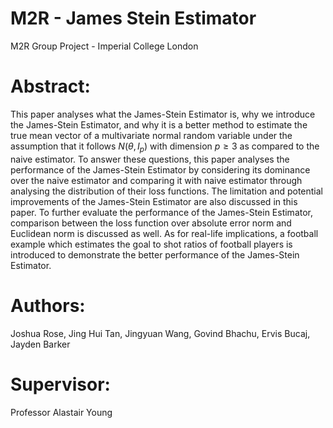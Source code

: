 # M2R - James Stein Estimator

M2R Group Project - Imperial College London

# Abstract:

This paper analyses what the James-Stein Estimator is, why we introduce the
James-Stein Estimator, and why it is a better method to estimate the true mean
vector of a multivariate normal random variable under the assumption that it
follows $N(θ, I_p)$ with dimension $p ≥ 3$ as compared to the naive estimator. To
answer these questions, this paper analyses the performance of the James-Stein
Estimator by considering its dominance over the naive estimator and comparing
it with naive estimator through analysing the distribution of their loss functions.
The limitation and potential improvements of the James-Stein Estimator are
also discussed in this paper. To further evaluate the performance of the James-Stein Estimator, comparison between the loss function over absolute error norm
and Euclidean norm is discussed as well. As for real-life implications, a football
example which estimates the goal to shot ratios of football players is introduced
to demonstrate the better performance of the James-Stein Estimator.

# Authors:
Joshua Rose, Jing Hui Tan, Jingyuan Wang, Govind Bhachu, Ervis Bucaj, Jayden Barker 

# Supervisor:
Professor Alastair Young
